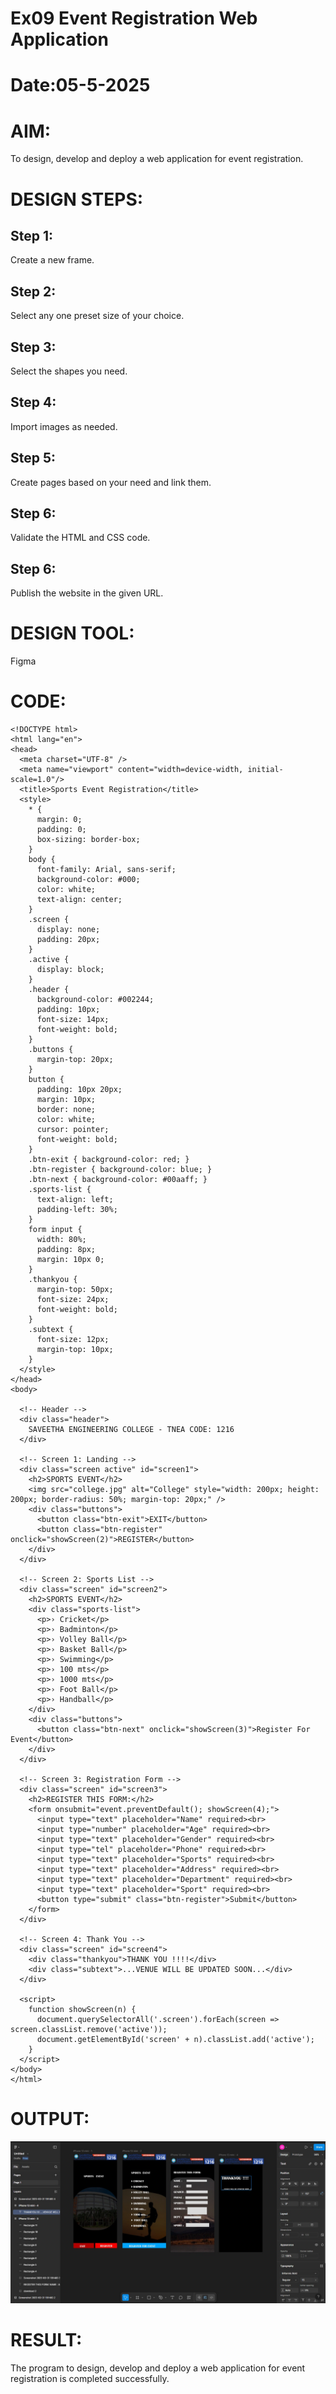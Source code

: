 # Ex09 Event Registration Web Application
# Date:05-5-2025
# AIM:
To design, develop and deploy a web application for event registration.

# DESIGN STEPS:
## Step 1:
Create a new frame.

## Step 2:
Select any one preset size of your choice.

## Step 3:
Select the shapes you need.

## Step 4:
Import images as needed.

## Step 5:
Create pages based on your need and link them.

## Step 6:
Validate the HTML and CSS code.

## Step 6:
Publish the website in the given URL.

# DESIGN TOOL:
Figma

# CODE:
```
<!DOCTYPE html>
<html lang="en">
<head>
  <meta charset="UTF-8" />
  <meta name="viewport" content="width=device-width, initial-scale=1.0"/>
  <title>Sports Event Registration</title>
  <style>
    * {
      margin: 0;
      padding: 0;
      box-sizing: border-box;
    }
    body {
      font-family: Arial, sans-serif;
      background-color: #000;
      color: white;
      text-align: center;
    }
    .screen {
      display: none;
      padding: 20px;
    }
    .active {
      display: block;
    }
    .header {
      background-color: #002244;
      padding: 10px;
      font-size: 14px;
      font-weight: bold;
    }
    .buttons {
      margin-top: 20px;
    }
    button {
      padding: 10px 20px;
      margin: 10px;
      border: none;
      color: white;
      cursor: pointer;
      font-weight: bold;
    }
    .btn-exit { background-color: red; }
    .btn-register { background-color: blue; }
    .btn-next { background-color: #00aaff; }
    .sports-list {
      text-align: left;
      padding-left: 30%;
    }
    form input {
      width: 80%;
      padding: 8px;
      margin: 10px 0;
    }
    .thankyou {
      margin-top: 50px;
      font-size: 24px;
      font-weight: bold;
    }
    .subtext {
      font-size: 12px;
      margin-top: 10px;
    }
  </style>
</head>
<body>

  <!-- Header -->
  <div class="header">
    SAVEETHA ENGINEERING COLLEGE - TNEA CODE: 1216
  </div>

  <!-- Screen 1: Landing -->
  <div class="screen active" id="screen1">
    <h2>SPORTS EVENT</h2>
    <img src="college.jpg" alt="College" style="width: 200px; height: 200px; border-radius: 50%; margin-top: 20px;" />
    <div class="buttons">
      <button class="btn-exit">EXIT</button>
      <button class="btn-register" onclick="showScreen(2)">REGISTER</button>
    </div>
  </div>

  <!-- Screen 2: Sports List -->
  <div class="screen" id="screen2">
    <h2>SPORTS EVENT</h2>
    <div class="sports-list">
      <p>› Cricket</p>
      <p>› Badminton</p>
      <p>› Volley Ball</p>
      <p>› Basket Ball</p>
      <p>› Swimming</p>
      <p>› 100 mts</p>
      <p>› 1000 mts</p>
      <p>› Foot Ball</p>
      <p>› Handball</p>
    </div>
    <div class="buttons">
      <button class="btn-next" onclick="showScreen(3)">Register For Event</button>
    </div>
  </div>

  <!-- Screen 3: Registration Form -->
  <div class="screen" id="screen3">
    <h2>REGISTER THIS FORM:</h2>
    <form onsubmit="event.preventDefault(); showScreen(4);">
      <input type="text" placeholder="Name" required><br>
      <input type="number" placeholder="Age" required><br>
      <input type="text" placeholder="Gender" required><br>
      <input type="tel" placeholder="Phone" required><br>
      <input type="text" placeholder="Sports" required><br>
      <input type="text" placeholder="Address" required><br>
      <input type="text" placeholder="Department" required><br>
      <input type="text" placeholder="Sport" required><br>
      <button type="submit" class="btn-register">Submit</button>
    </form>
  </div>

  <!-- Screen 4: Thank You -->
  <div class="screen" id="screen4">
    <div class="thankyou">THANK YOU !!!!</div>
    <div class="subtext">...VENUE WILL BE UPDATED SOON...</div>
  </div>

  <script>
    function showScreen(n) {
      document.querySelectorAll('.screen').forEach(screen => screen.classList.remove('active'));
      document.getElementById('screen' + n).classList.add('active');
    }
  </script>
</body>
</html>

```
# OUTPUT:

![alt text](<WhatsApp Image 2025-05-20 at 10.03.49_adeab69e.jpg>)
# RESULT:
The program to design, develop and deploy a web application for event registration is completed successfully.
